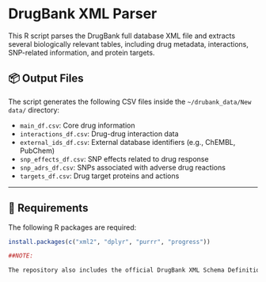 # DrugBank XML Parser

This R script parses the DrugBank full database XML file and extracts several biologically relevant tables, including drug metadata, interactions, SNP-related information, and protein targets.

## 📦 Output Files

The script generates the following CSV files inside the `~/drubank_data/New data/` directory:

- `main_df.csv`: Core drug information
- `interactions_df.csv`: Drug-drug interaction data
- `external_ids_df.csv`: External database identifiers (e.g., ChEMBL, PubChem)
- `snp_effects_df.csv`: SNP effects related to drug response
- `snp_adrs_df.csv`: SNPs associated with adverse drug reactions
- `targets_df.csv`: Drug target proteins and actions

---

## 🧪 Requirements

The following R packages are required:

```r
install.packages(c("xml2", "dplyr", "purrr", "progress"))

##NOTE:

The repository also includes the official DrugBank XML Schema Definition file (drugbank.xsd) for reference. While it is not used directly in the script, it was helpful for understanding the structure and guiding XPath queries during development.

